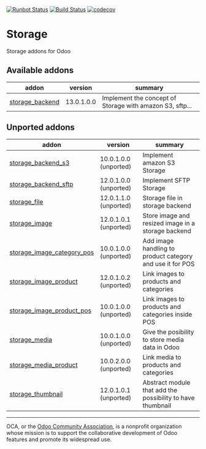 [![Runbot Status](https://runbot.odoo-community.org/runbot/badge/flat/275/13.0.svg)](https://runbot.odoo-community.org/runbot/repo/github-com-oca-storage-275)
[![Build Status](https://travis-ci.com/OCA/storage.svg?branch=13.0)](https://travis-ci.com/OCA/storage)
[![codecov](https://codecov.io/gh/OCA/storage/branch/13.0/graph/badge.svg)](https://codecov.io/gh/OCA/storage)

# Storage

Storage addons for Odoo

[//]: # (addons)

Available addons
----------------
addon | version | summary
--- | --- | ---
[storage_backend](storage_backend/) | 13.0.1.0.0 | Implement the concept of Storage with amazon S3, sftp...


Unported addons
---------------
addon | version | summary
--- | --- | ---
[storage_backend_s3](storage_backend_s3/) | 10.0.1.0.0 (unported) | Implement amazon S3 Storage
[storage_backend_sftp](storage_backend_sftp/) | 12.0.1.0.0 (unported) | Implement SFTP Storage
[storage_file](storage_file/) | 12.0.1.1.0 (unported) | Storage file in storage backend
[storage_image](storage_image/) | 12.0.1.0.1 (unported) | Store image and resized image in a storage backend
[storage_image_category_pos](storage_image_category_pos/) | 10.0.1.0.0 (unported) | Add image handling to product category and use it for POS
[storage_image_product](storage_image_product/) | 12.0.1.0.2 (unported) | Link images to products and categories
[storage_image_product_pos](storage_image_product_pos/) | 10.0.1.0.0 (unported) | Link images to products and categories inside POS
[storage_media](storage_media/) | 10.0.1.0.0 (unported) | Give the posibility to store media data in Odoo
[storage_media_product](storage_media_product/) | 10.0.2.0.0 (unported) | Link media to products and categories
[storage_thumbnail](storage_thumbnail/) | 12.0.1.0.1 (unported) | Abstract module that add the possibility to have thumbnail

[//]: # (end addons)

----

OCA, or the [Odoo Community Association](http://odoo-community.org/), is a nonprofit organization whose
mission is to support the collaborative development of Odoo features and
promote its widespread use.

